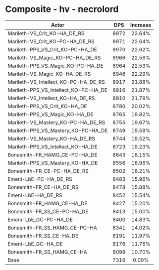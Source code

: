 # Composite - hv - necrolord
| Actor | DPS | Increase |
|---|:---:|:---:|
|Marileth-VS_Crit_KO-HA_DE_RS|8972|22.64%|
|Marileth-VS_Crit_KO-PC-HA_DE_RS|8971|22.64%|
|Marileth-PPS_VS_Crit_KO-PC-HA_DE|8970|22.62%|
|Marileth-VS_Magic_KO-PC-HA_DE_RS|8966|22.56%|
|Marileth-PPS_VS_Magic_KO-PC-HA_DE|8964|22.53%|
|Marileth-VS_Magic_KO-HA_DE_RS|8946|22.29%|
|Marileth-VS_Intellect_KO-PC-HA_DE_RS|8917|21.88%|
|Marileth-PPS_VS_Intellect_KO-PC-HA_DE|8916|21.87%|
|Marileth-VS_Intellect_KO-HA_DE_RS|8910|21.79%|
|Marileth-PPS_VS_Crit_KO-HA_DE|8780|20.02%|
|Marileth-PPS_VS_Magic_KO-HA_DE|8765|19.82%|
|Marileth-VS_Mastery_KO-PC-HA_DE_RS|8755|19.67%|
|Marileth-PPS_VS_Mastery_KO-PC-HA_DE|8749|19.59%|
|Marileth-VS_Mastery_KO-HA_DE_RS|8744|19.52%|
|Marileth-PPS_VS_Intellect_KO-HA_DE|8723|19.23%|
|Bonesmith-FR_HAMG_CE-PC-HA_DE|8643|18.15%|
|Marileth-PPS_VS_Mastery_KO-HA_DE|8556|16.96%|
|Bonesmith-FR_CE-PC-HA_DE_RS|8502|16.21%|
|Emeni-LbE-PC-HA_DE_RS|8483|15.96%|
|Bonesmith-FR_CE-HA_DE_RS|8478|15.88%|
|Emeni-LbE-HA_DE_RS|8452|15.54%|
|Bonesmith-FR_HAMG_CE-HA_DE|8427|15.20%|
|Bonesmith-FR_SS_CE-PC-HA_DE|8413|15.00%|
|Emeni-LbE_GC-PC-HA_DE|8400|14.83%|
|Bonesmith-FR_SS_HAMG_CE-PC-HA|8341|14.02%|
|Bonesmith-FR_SS_CE-HA_DE|8191|11.97%|
|Emeni-LbE_GC-HA_DE|8176|11.76%|
|Bonesmith-FR_SS_HAMG_CE-HA|8099|10.70%|
|Base|7316|0.00%|
